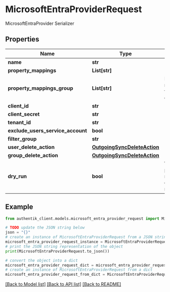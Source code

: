 # MicrosoftEntraProviderRequest

MicrosoftEntraProvider Serializer

## Properties

Name | Type | Description | Notes
------------ | ------------- | ------------- | -------------
**name** | **str** |  | 
**property_mappings** | **List[str]** |  | [optional] 
**property_mappings_group** | **List[str]** | Property mappings used for group creation/updating. | [optional] 
**client_id** | **str** |  | 
**client_secret** | **str** |  | 
**tenant_id** | **str** |  | 
**exclude_users_service_account** | **bool** |  | [optional] 
**filter_group** | **str** |  | [optional] 
**user_delete_action** | [**OutgoingSyncDeleteAction**](OutgoingSyncDeleteAction.md) |  | [optional] 
**group_delete_action** | [**OutgoingSyncDeleteAction**](OutgoingSyncDeleteAction.md) |  | [optional] 
**dry_run** | **bool** | When enabled, provider will not modify or create objects in the remote system. | [optional] 

## Example

```python
from authentik_client.models.microsoft_entra_provider_request import MicrosoftEntraProviderRequest

# TODO update the JSON string below
json = "{}"
# create an instance of MicrosoftEntraProviderRequest from a JSON string
microsoft_entra_provider_request_instance = MicrosoftEntraProviderRequest.from_json(json)
# print the JSON string representation of the object
print(MicrosoftEntraProviderRequest.to_json())

# convert the object into a dict
microsoft_entra_provider_request_dict = microsoft_entra_provider_request_instance.to_dict()
# create an instance of MicrosoftEntraProviderRequest from a dict
microsoft_entra_provider_request_from_dict = MicrosoftEntraProviderRequest.from_dict(microsoft_entra_provider_request_dict)
```
[[Back to Model list]](../README.md#documentation-for-models) [[Back to API list]](../README.md#documentation-for-api-endpoints) [[Back to README]](../README.md)


